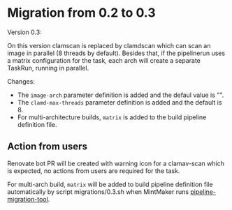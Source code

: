 # Migration from 0.2 to 0.3

Version 0.3:

On this version clamscan is replaced by clamdscan which can scan an image in parallel (8 threads by default).
Besides that, if the pipelinerun uses a matrix configuration for the task, each arch will create a separate TaskRun, running in parallel.

Changes:
- The `image-arch` parameter definition is added and the defaul value is "".
- The `clamd-max-threads` parameter definition is added and the default is 8.
- For multi-architecture builds, `matrix` is added to the build pipeline definition file.

## Action from users

Renovate bot PR will be created with warning icon for a clamav-scan which is expected, no actions from users are required for the task.

For multi-arch build, `matrix` will be added to build pipeline definition file automatically by script migrations/0.3.sh when MintMaker runs [pipeline-migration-tool](https://github.com/konflux-ci/pipeline-migration-tool).
